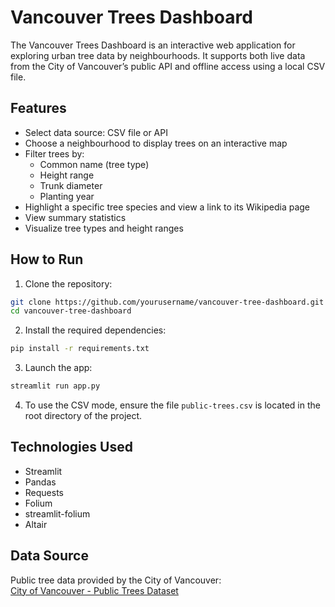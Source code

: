 # Vancouver Trees Dashboard

The Vancouver Trees Dashboard is an interactive web application for exploring urban tree data by neighbourhoods. It supports both live data from the City of Vancouver’s public API and offline access using a local CSV file.

## Features

- Select data source: CSV file or API
- Choose a neighbourhood to display trees on an interactive map
- Filter trees by:
  - Common name (tree type)
  - Height range
  - Trunk diameter
  - Planting year
- Highlight a specific tree species and view a link to its Wikipedia page
- View summary statistics
- Visualize tree types and height ranges

## How to Run

1. Clone the repository:

```bash
git clone https://github.com/yourusername/vancouver-tree-dashboard.git
cd vancouver-tree-dashboard
```

2. Install the required dependencies:

```bash
pip install -r requirements.txt
```

3. Launch the app:

```bash
streamlit run app.py
```

4. To use the CSV mode, ensure the file `public-trees.csv` is located in the root directory of the project.

## Technologies Used

- Streamlit
- Pandas
- Requests
- Folium
- streamlit-folium
- Altair

## Data Source

Public tree data provided by the City of Vancouver:  
[City of Vancouver - Public Trees Dataset](https://opendata.vancouver.ca/explore/dataset/public-trees/)
